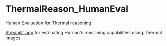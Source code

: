 # ThermalReason_HumanEval
Human Evaluation for Thermal reasoning

[Streamlit app](https://ayushshrivstava-thermalreason-humaneval-app-hx3l1n.streamlit.app) for evaluating Human's reasoning capabilities using Thermal images.



